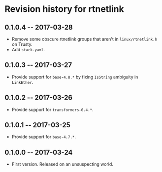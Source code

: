 # Revision history for rtnetlink

## 0.1.0.4  -- 2017-03-28

* Remove some obscure rtnetlink groups that aren't in `linux/rtnetlink.h` on Trusty.
* Add `stack.yaml`.

## 0.1.0.3  -- 2017-03-27

* Provide support for `base-4.8.*` by fixing `IsString` ambiguity in `LinkEther`.

## 0.1.0.2  -- 2017-03-26

* Provide support for `transformers-0.4.*`.

## 0.1.0.1  -- 2017-03-25

* Provide support for `base-4.7.*`.

## 0.1.0.0  -- 2017-03-24

* First version. Released on an unsuspecting world.
